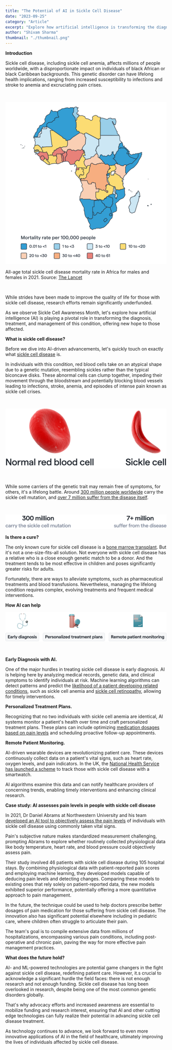 ```yaml
---
title: "The Potential of AI in Sickle Cell Disease"
date: "2023-09-25"
category: "Article"
excerpt: "Explore how artificial intelligence is transforming the diagnosis, treatment, and management of sickle cell disease. From early detection to personalized treatment plans and remote monitoring, discover the innovative ways AI is offering new hope to millions affected by this genetic disorder."
author: "Shivam Sharma"
thumbnail: "./thumbnail.png"
---
```


**Introduction**

Sickle cell disease, including sickle cell anemia, affects millions of people worldwide, with a disproportionate impact on individuals of black African or black Caribbean backgrounds. This genetic disorder can have lifelong health implications, ranging from increased susceptibility to infections and stroke to anemia and excruciating pain crises.

‍

![6512a23f9acfa283ffcbd119_Africa Sickle Cell Prevalence.png](./image1.png)

All-age total sickle cell disease mortality rate in Africa for males and females in 2021. Source: [The Lancet](<https://www.thelancet.com/journals/lanhae/article/PIIS2352-3026(23)00118-7/fulltext>)

‍

While strides have been made to improve the quality of life for those with sickle cell disease, research efforts remain significantly underfunded.

As we observe Sickle Cell Awareness Month, let's explore how artificial intelligence (AI) is playing a pivotal role in transforming the diagnosis, treatment, and management of this condition, offering new hope to those affected.

**What is sickle cell disease?**

Before we dive into AI-driven advancements, let's quickly touch on exactly what [sickle cell disease](https://www.mayoclinic.org/diseases-conditions/sickle-cell-anemia/symptoms-causes/syc-20355876) is.

In individuals with this condition, red blood cells take on an atypical shape due to a genetic mutation, resembling sickles rather than the typical biconcave disks. These abnormal cells can clump together, impeding their movement through the bloodstream and potentially blocking blood vessels leading to infections, stroke, anemia, and episodes of intense pain known as sickle cell crises.

‍

![6512a16e1da5ba396702f0f4_RBC vs Sickle Cell.png](./image2.png)

‍

While some carriers of the genetic trait may remain free of symptoms, for others, it's a lifelong battle. Around [300 million people worldwide](https://www.ncbi.nlm.nih.gov/books/NBK537130/) carry the sickle cell mutation, and [over 7 million suffer from the disease itself](<https://www.thelancet.com/journals/lanhae/article/PIIS2352-3026(23)00118-7/fulltext>).

‍

![6512a2720b81ddcea188a9ba_Stats.png](./image3.png)

**Is there a cure?**

The only known cure for sickle cell disease is a [bone marrow transplant](https://www.nhlbi.nih.gov/health/sickle-cell-disease/treatment#:~:text=A%20blood%20and%20bone%20marrow,match%20to%20be%20a%20donor.). But it's not a one-size-fits-all solution. Not everyone with sickle cell disease has a relative who is a close enough genetic match to be a donor. And the treatment tends to be most effective in children and poses significantly greater risks for adults.

Fortunately, there are ways to alleviate symptoms, such as pharmaceutical treatments and blood transfusions. Nevertheless, managing the lifelong condition requires complex, evolving treatments and frequent medical interventions.

**How AI can help**

![6512a9675cdfa1972fadf167_How Can AI Help.png](./image4.png)

‍

**Early Diagnosis with AI.**

One of the major hurdles in treating sickle cell disease is early diagnosis. AI is helping here by analyzing medical records, genetic data, and clinical symptoms to identify individuals at risk. Machine learning algorithms can detect patterns and predict the [likelihood of a patient developing related conditions](https://pubmed.ncbi.nlm.nih.gov/37355428/), such as sickle cell anemia and [sickle cell retinopathy](https://www.ncbi.nlm.nih.gov/pmc/articles/PMC8452674/), allowing for timely interventions.

**Personalized Treatment Plans.**

Recognizing that no two individuals with sickle cell anemia are identical, AI systems monitor a patient's health over time and craft personalized treatment plans. These plans can include optimizing [medication dosages based on pain levels](https://www.newscientist.com/article/2271074-ai-helps-assess-pain-levels-in-people-with-sickle-cell-disease/) and scheduling proactive follow-up appointments.

**Remote Patient Monitoring.**

AI-driven wearable devices are revolutionizing patient care. These devices continuously collect data on a patient's vital signs, such as heart rate, oxygen levels, and pain indicators. In the UK, the [National Health Service has launched a scheme](https://www.lnwh.nhs.uk/news/ai-employed-to-help-fight-sickle-cell-disease-8570/) to track those with sickle cell disease with a smartwatch.

AI algorithms examine this data and can notify healthcare providers of concerning trends, enabling timely interventions and enhancing clinical research.

**Case study: AI assesses pain levels in people with sickle cell disease**

In 2021, Dr Daniel Abrams at Northwestern University and his team [developed an AI tool to objectively assess the pain levels](https://journals.plos.org/ploscompbiol/article?id=10.1371/journal.pcbi.1008542) of individuals with sickle cell disease using commonly taken vital signs.

Pain's subjective nature makes standardized measurement challenging, prompting Abrams to explore whether routinely collected physiological data like body temperature, heart rate, and blood pressure could objectively assess pain.

Their study involved 46 patients with sickle cell disease during 105 hospital stays. By combining physiological data with patient-reported pain scores and employing machine learning, they developed models capable of deducing pain levels and detecting changes. Comparing these models to existing ones that rely solely on patient-reported data, the new models exhibited superior performance, potentially offering a more quantitative approach to pain management.

In the future, the technique could be used to help doctors prescribe better dosages of pain medication for those suffering from sickle cell disease. The innovation also has significant potential elsewhere including in pediatric care, where children often struggle to articulate their pain.

The team's goal is to compile extensive data from millions of hospitalizations, encompassing various pain conditions, including post-operative and chronic pain, paving the way for more effective pain management practices.

**What does the future hold?**

AI- and ML-powered technologies are potential game changers in the fight against sickle cell disease, redefining patient care. However, it.s crucial to acknowledge a significant hurdle the field faces: there is not enough research and not enough funding. Sickle cell disease has long been overlooked in research, despite being one of the most common genetic disorders globally.

That's why advocacy efforts and increased awareness are essential to mobilize funding and research interest, ensuring that AI and other cutting edge technologies can fully realize their potential in advancing sickle cell disease treatment.

As technology continues to advance, we look forward to even more innovative applications of AI in the field of healthcare, ultimately improving the lives of individuals affected by sickle cell disease.
